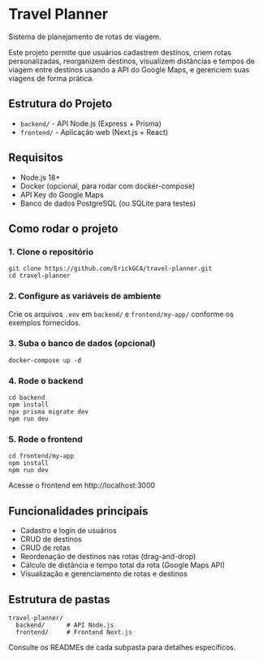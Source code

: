 # Travel Planner

Sistema de planejamento de rotas de viagem.

Este projeto permite que usuários cadastrem destinos, criem rotas personalizadas, reorganizem destinos, visualizem distâncias e tempos de viagem entre destinos usando a API do Google Maps, e gerenciem suas viagens de forma prática.

## Estrutura do Projeto

- `backend/` - API Node.js (Express + Prisma)
- `frontend/` - Aplicação web (Next.js + React)

## Requisitos

- Node.js 18+
- Docker (opcional, para rodar com docker-compose)
- API Key do Google Maps 
- Banco de dados PostgreSQL (ou SQLite para testes)

## Como rodar o projeto

### 1. Clone o repositório

    git clone https://github.com/ErickGCA/travel-planner.git
    cd travel-planner

### 2. Configure as variáveis de ambiente

Crie os arquivos `.env` em `backend/` e `frontend/my-app/` conforme os exemplos fornecidos.

### 3. Suba o banco de dados (opcional)

    docker-compose up -d

### 4. Rode o backend

    cd backend
    npm install
    npx prisma migrate dev
    npm run dev

### 5. Rode o frontend

    cd frontend/my-app
    npm install
    npm run dev

Acesse o frontend em http://localhost:3000

## Funcionalidades principais

- Cadastro e login de usuários
- CRUD de destinos
- CRUD de rotas
- Reordenação de destinos nas rotas (drag-and-drop)
- Cálculo de distância e tempo total da rota (Google Maps API)
- Visualização e gerenciamento de rotas e destinos

## Estrutura de pastas

    travel-planner/
      backend/      # API Node.js
      frontend/     # Frontend Next.js

Consulte os READMEs de cada subpasta para detalhes específicos. 